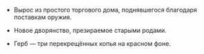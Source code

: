 - Вырос из простого торгового дома, поднявшегося благодаря поставкам оружия.
    
- Новое дворянство, презираемое старыми родами.
    
- Герб — три перекрещённых копья на красном фоне.
